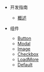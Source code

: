 - 开发指南

  - [概述](/guide.md)

- 组件
  
  - [Button](/button.md)
  - [Modal](/modal.md)
  - [Image](/image.md)
  - [Checkbox](/checkbox.md)
  - [LoadMore](/loadMore.md)
  - [Default](/default.md)
